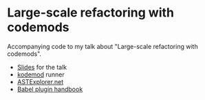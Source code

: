 # Large-scale refactoring with codemods

Accompanying code to my talk about "Large-scale refactoring with codemods".

- [Slides](https://mewssystems-my.sharepoint.com/:p:/g/personal/petr_mews_com/EXGFjE_RaaxLnNfr4UMP6ZgBySZnrn2wHg9kGPSh6aHLiQ?e=28ARkC) for the talk
- [kodemod](https://github.com/pbambusek/kodemod) runner
- [ASTExplorer.net](https://astexplorer.net/)
- [Babel plugin handbook](https://github.com/jamiebuilds/babel-handbook/blob/master/translations/en/plugin-handbook.md)
